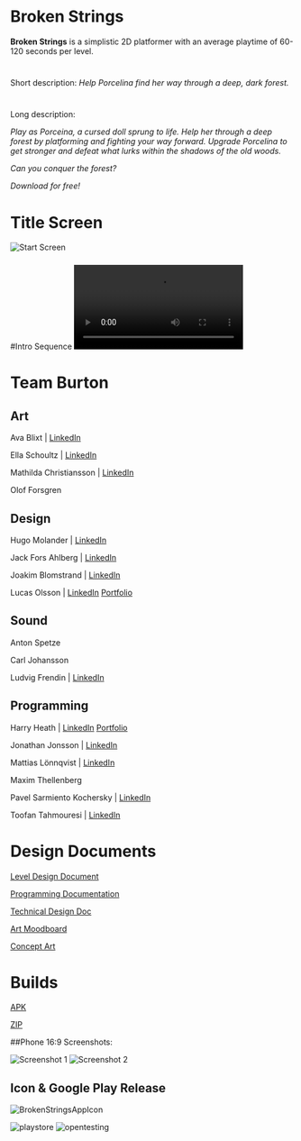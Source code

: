 # Broken Strings

**Broken Strings** is a simplistic 2D platformer with an average playtime of 60-120 seconds per level.

#

Short description: 
*Help Porcelina find her way through a deep, dark forest.*

#
Long description: 

*Play as Porceina, a cursed doll sprung to life. Help her through a deep forest by platforming and fighting your way forward. 
Upgrade Porcelina to get stronger and defeat what lurks within the shadows of the old woods.*

*Can you conquer the forest?*

*Download for free!*

# Title Screen
![Start Screen](https://user-images.githubusercontent.com/90158105/185649235-efd83657-d3ff-4509-850d-5572556df906.png)

###

#Intro Sequence
![Intro Sequence](https://user-images.githubusercontent.com/90158105/185648853-b66df4b3-973c-4771-a08c-052cd419a563.mp4)



# Team Burton

## Art

Ava Blixt | [LinkedIn](https://www.linkedin.com/in/ava-blixt-6830aa195/)

Ella Schoultz | [LinkedIn](https://www.linkedin.com/in/ella-schoultz/) 

Mathilda Christiansson | [LinkedIn](https://www.linkedin.com/in/mathilda-christiansson-107048220/) 

Olof Forsgren 



## Design

Hugo Molander | [LinkedIn](https://www.linkedin.com/in/-hugo-molander/) 

Jack Fors Ahlberg | [LinkedIn](https://www.linkedin.com/in/jack-fors-ahlberg-9a8657221/) 

Joakim Blomstrand | [LinkedIn](https://www.linkedin.com/in/joakim-blomstrand-218417227/) 

Lucas Olsson | [LinkedIn](https://www.linkedin.com/in/lucasolsson/) [Portfolio](https://www.lucasolsson.se/)


## Sound

Anton Spetze 

Carl Johansson 

Ludvig Frendin | [LinkedIn](https://www.linkedin.com/in/ludvig-frendin-10b5b023a/) 


## Programming

Harry Heath | [LinkedIn](https://www.linkedin.com/in/hmtheath/) [Portfolio](https://whatsrunningroundmyhead.wordpress.com/portfolio/)

Jonathan Jonsson | [LinkedIn](https://www.linkedin.com/in/jonathan-jonsson-50346a44/)

Mattias Lönnqvist | [LinkedIn](linkedin.com/in/mattias-lönnqvist-a12929230/) 

Maxim Thellenberg 

Pavel Sarmiento Kochersky | [LinkedIn](https://www.linkedin.com/in/pavel-sarmiento-5483661a3/) 

Toofan Tahmouresi | [LinkedIn](https://www.linkedin.com/in/toofantah/)




# Design Documents

[Level Design Document](https://docs.google.com/document/d/175BH6Gn55kEokYSTSJycJg5dB4U4uDsKR7SMqzGB4cQ/)

[Programming Documentation](http://www.teamburtondocs.team/)

[Technical Design Doc](https://docs.google.com/document/d/1p0rSSAo_xGowY0U_heoOFds6sgMqKpRAWWFGuMlpBxQ/edit?usp=sharing)

[Art Moodboard](https://docs.google.com/presentation/d/1rbxY0zsHUPIKDrT7yQuGW6S8pEXaYyIu3tKmhJt8XL8/edit?usp=sharing)

[Concept Art](https://docs.google.com/presentation/d/1x1gtZXtvImnFmGCBroETn3o78qjVVuOMMSxriGcO-Sg/edit?usp=sharing)


# Builds
[APK](https://docs.google.com/presentation/d/1x1gtZXtvImnFmGCBroETn3o78qjVVuOMMSxriGcO-Sg/edit?usp=sharing)

[ZIP](https://drive.google.com/file/d/1FHo66Zg_YzMaIQTqq7VCJmRa4lZiLiMu/view?usp=sharing)

##Phone 16:9 Screenshots:

![Screenshot 1](https://user-images.githubusercontent.com/90158105/186260538-f8ee7791-525d-44a3-95fb-b3cdb3a7d6bc.png)
![Screenshot 2](https://user-images.githubusercontent.com/90158105/186260534-7cc1d2f0-7c71-41f8-9107-18a160ec9a5b.png)


## Icon & Google Play Release

![BrokenStringsAppIcon](https://user-images.githubusercontent.com/90158105/186263592-8d011d5a-2e6c-4441-8876-d4dee3e3fb26.png)

![playstore](https://user-images.githubusercontent.com/90158105/186263665-9b2ea9c6-d893-4354-b45a-a1b59befdf02.png)
![opentesting](https://user-images.githubusercontent.com/90158105/186263673-dc058c41-505e-4be7-b247-d00288f1cd98.png)
